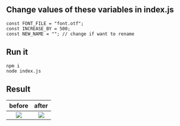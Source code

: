 Change values of these variables in index.js
------------
    const FONT_FILE = "font.otf";
    const INCREASE_BY = 500;
    const NEW_NAME = ""; // change if want to rename

Run it
------------
    npm i
    node index.js

Result
------------

before            |  after
:-------------------------:|:-------------------------:
![](https://user-images.githubusercontent.com/33498670/172507668-1057015f-e419-4329-9d68-35346f2de2d2.png)  |  ![](https://user-images.githubusercontent.com/33498670/172507943-015e3edb-92be-47b8-89c7-1bead3f85dec.png)
